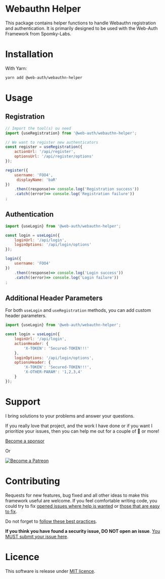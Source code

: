 Webauthn Helper
===============

This package contains helper functions to handle Webauthn registration and authentication.
It is primarily designed to be used with the Web-Auth Framework from Spomky-Labs.

# Installation

With Yarn:

```sh
yarn add @web-auth/webauthn-helper
```
# Usage

## Registration

```js
// Import the tool(s) ou need
import {useRegistration} from '@web-auth/webauthn-helper';

// We want to register new authenticators
const register = useRegistration({
    actionUrl: '/api/register',
    optionsUrl: '/api/register/options'
});

register({
    username: 'FOO4',
     displayName: 'baR'
})
    .then((response)=> console.log('Registration success'))
    .catch((error)=> console.log('Registration failure'))
;
```

## Authentication

```js
import {useLogin} from '@web-auth/webauthn-helper';

const login = useLogin({
    loginUrl: '/api/login',
    loginOptions: '/api/login/options'
});

login({
    username: 'FOO4'
})
    .then((response)=> console.log('Login success'))
    .catch((error)=> console.log('Login failure'))
;
```

## Additional Header Parameters

For both `useLogin` and `useRegistration` methods, you can add custom header parameters.

```js
import {useLogin} from '@web-auth/webauthn-helper';

const login = useLogin({
    loginUrl: '/api/login',
    actionHeader: {
        'X-TOKEN': 'Secured-TOKEN!!!'
    },
    loginOptions: '/api/login/options',
    optionsHeader: {
        'X-TOKEN': 'Secured-TOKEN!!!',
        'X-OTHER-PARAM': '1,2,3,4'
    }
});
```


# Support

I bring solutions to your problems and answer your questions.

If you really love that project, and the work I have done or if you want I prioritize your issues, then you can help me out for a couple of :beers: or more!

[Become a sponsor](https://github.com/sponsors/Spomky)

Or

[![Become a Patreon](https://c5.patreon.com/external/logo/become_a_patron_button.png)](https://www.patreon.com/FlorentMorselli)

# Contributing

Requests for new features, bug fixed and all other ideas to make this framework useful are welcome.
If you feel comfortable writing code, you could try to fix [opened issues where help is wanted](https://github.com/web-auth/webauthn-framework/issues?q=label%3A%22help+wanted%22) or [those that are easy to fix](https://github.com/web-auth/webauthn-framework/labels/easy-pick).

Do not forget to [follow these best practices](.github/CONTRIBUTING.md).

**If you think you have found a security issue, DO NOT open an issue**. [You MUST submit your issue here](https://gitter.im/Spomky/).

# Licence

This software is release under [MIT licence](LICENSE).
